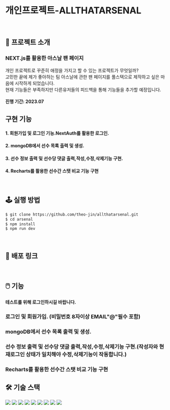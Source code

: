 #   개인프로젝트-ALLTHATARSENAL


<!--  -->
<br />

## 📝 프로젝트 소개
### NEXT.js를 활용한 아스날 팬 페이지
개인 프로젝트로 꾸준히 애정을 가지고 할 수 있는 프로젝트가 무엇일까? </br>
고민한 끝에 제가 좋아하는 팀 아스날에 관한 팬 페이지를 풀스택으로 제작하고 싶은 마음에 시작하게 되었습니다. </br>
현재 기능들은 부족하지만 다른유저들의 피드백을 통해 기능들을 추가할 예정입니다. </br>             
**진행 기간: 2023.07**


## 구현 기능
<!--  -->

#### 1. 회원가입 및 로그인 기능.NextAuth를 활용한 로그인.
#### 2. mongoDB에서 선수 목록 출력 및 생성.
#### 3. 선수 정보 출력 및 선수당 댓글 출력,작성,수정,삭제기능 구현.
#### 4. Recharts를 활용한 선수간 스탯 비교 기능 구현

<!--  -->
<br />

## 🕹️ 실행 방법

```sh
$ git clone https://github.com/theo-jin/allthatarsenal.git
$ cd arsenal
$ npm install
$ npm run dev
```

<!--  -->
<br />

## 🔗 배포 링크



<!--  -->
<br />

## 🖱️ 기능
#### 테스트를 위해 로그인하시길 바랍니다.


### 로그인 및 회원가입. (비밀번호 8자이상 EMAIL"@"필수 포함)






### mongoDB에서 선수 목록 출력 및 생성.






### 선수 정보 출력 및 선수당 댓글 출력,작성,수정,삭제기능 구현.(작성자와 현재로그인 상태가 일치해야 수정,삭제기능이 작동합니다.)






###  Recharts를 활용한 선수간 스탯 비교 기능 구현


## 🛠️ 기술 스택

<!--
  Shield.io 배지 양식

  <img src= "https://img.shields.io/badge/라벨-색상?style=배지스타일&logo=로고이름&logoColor=로고색상">

  - 라벨: 임의의 이름
  - 색상: https://simpleicons.org/ 에서 검색한 로고의 색상코드 (# 제외하고 입력)
  - 배지 스타일: plastic, flat, flat-square, for-the-badge, social 중 하나 선택
  - 로고 이름: https://simpleicons.org/ 에서 검색한 로고의 이름
  - 로고 색상: 로고의 색상코드
-->
<p>
<!-- npm -->
<img src= "https://img.shields.io/badge/npm-CB3837?&logo=npm&logoColor=white">
  
<!-- NEXT.js -->
<img src= "https://img.shields.io/badge/Next.js-000000?&logo=Next.js&logoColor=white">
<!-- NextAuth -->
<img src= "https://img.shields.io/badge/NextAuth-000000?&logo=Next.js&logoColor=white">
<!-- NEXTUI -->
<img src= "https://img.shields.io/badge/NextUI-000000?&logo=&logoColor=white">
<!-- MongoDB -->
<img src= "https://img.shields.io/badge/MongoDB-47A248?&logo=MongoDB&logoColor=white">
<!-- Typescript -->
<img src= "https://img.shields.io/badge/typescript-3178C6?&logo=typescript&logoColor=white">
<!-- Recharts-->
<img src="https://img.shields.io/badge/Recharts-FF6384?&logo=Recharts&logoColor=white">
<!-- emotion -->
<img src="https://img.shields.io/badge/emotion-D26AC2?&logoColor=white">
<!-- Vercel -->
<img src= "https://img.shields.io/badge/vercel-000000?&logo=vercel&logoColor=white">

</p>



  <!--  -->
  <br />
  




